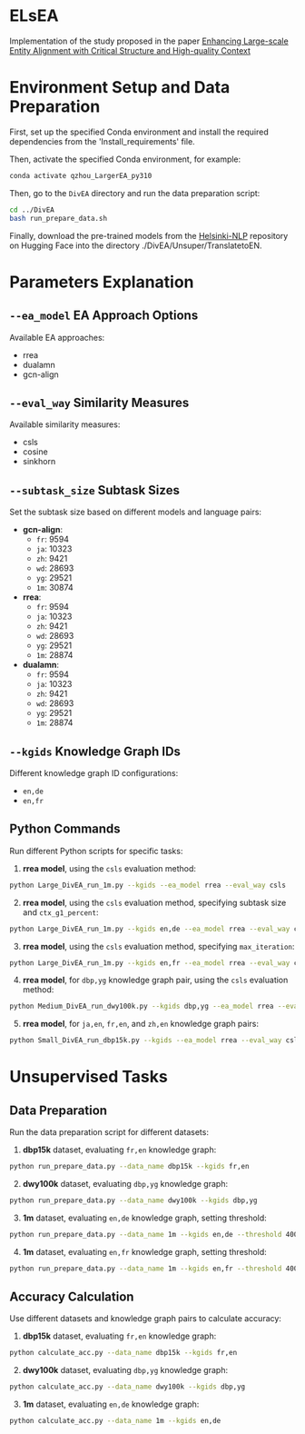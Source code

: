 # ELsEA
Implementation of the study proposed in the paper <a href="https://ieeexplore.ieee.org/">Enhancing Large-scale Entity Alignment with Critical Structure and High-quality Context</a>

# Environment Setup and Data Preparation

First, set up the specified Conda environment and install the required dependencies from the 'Install_requirements' file.

Then, activate the specified Conda environment, for example:

```bash
conda activate qzhou_LargerEA_py310
```

Then, go to the `DivEA` directory and run the data preparation script:

```bash
cd ../DivEA
bash run_prepare_data.sh
```

Finally, download the pre-trained models from the [Helsinki-NLP](https://huggingface.co/Helsinki-NLP) repository on Hugging Face into the directory ./DivEA/Unsuper/TranslatetoEN.


# Parameters Explanation

## `--ea_model` EA Approach Options

Available EA approaches:

- rrea
- dualamn
- gcn-align

## `--eval_way`  Similarity Measures

Available similarity measures:

- csls
- cosine
- sinkhorn

## `--subtask_size` Subtask Sizes

Set the subtask size based on different models and language pairs:

- **gcn-align**:
  - `fr`: 9594
  - `ja`: 10323
  - `zh`: 9421
  - `wd`: 28693
  - `yg`: 29521
  - `1m`: 30874
- **rrea**:
  - `fr`: 9594
  - `ja`: 10323
  - `zh`: 9421
  - `wd`: 28693
  - `yg`: 29521
  - `1m`: 28874
- **dualamn**:
  - `fr`: 9594
  - `ja`: 10323
  - `zh`: 9421
  - `wd`: 28693
  - `yg`: 29521
  - `1m`: 28874

## `--kgids` Knowledge Graph IDs

Different knowledge graph ID configurations:

- `en,de`
- `en,fr`

## Python Commands

Run different Python scripts for specific tasks:

1. **rrea model**, using the `csls` evaluation method:

```bash
python Large_DivEA_run_1m.py --kgids --ea_model rrea --eval_way csls
```

2. **rrea model**, using the `csls` evaluation method, specifying subtask size and `ctx_g1_percent`:

```bash
python Large_DivEA_run_1m.py --kgids en,de --ea_model rrea --eval_way csls --ctx_g1_percent 0.4 --subtask_size 28874
```

3. **rrea model**, using the `csls` evaluation method, specifying `max_iteration`:

```bash
python Large_DivEA_run_1m.py --kgids en,fr --ea_model rrea --eval_way csls --ctx_g1_percent 0.4 --subtask_size 28874 --max_iteration 5
```

4. **rrea model**, for `dbp,yg` knowledge graph pair, using the `csls` evaluation method:

```bash
python Medium_DivEA_run_dwy100k.py --kgids dbp,yg --ea_model rrea --eval_way csls --subtask_size 29521
```

5. **rrea model**, for `ja,en`, `fr,en`, and `zh,en` knowledge graph pairs:

```bash
python Small_DivEA_run_dbp15k.py --kgids --ea_model rrea --eval_way csls --subtask_size
```



# Unsupervised Tasks

## Data Preparation

Run the data preparation script for different datasets:

1. **dbp15k** dataset, evaluating `fr,en` knowledge graph:

```bash
python run_prepare_data.py --data_name dbp15k --kgids fr,en
```

2. **dwy100k** dataset, evaluating `dbp,yg` knowledge graph:

```bash
python run_prepare_data.py --data_name dwy100k --kgids dbp,yg
```

3. **1m** dataset, evaluating `en,de` knowledge graph, setting threshold:

```bash
python run_prepare_data.py --data_name 1m --kgids en,de --threshold 40000
```

4. **1m** dataset, evaluating `en,fr` knowledge graph, setting threshold:

```bash
python run_prepare_data.py --data_name 1m --kgids en,fr --threshold 40000
```

## Accuracy Calculation

Use different datasets and knowledge graph pairs to calculate accuracy:

1. **dbp15k** dataset, evaluating `fr,en` knowledge graph:

```bash
python calculate_acc.py --data_name dbp15k --kgids fr,en
```

2. **dwy100k** dataset, evaluating `dbp,yg` knowledge graph:

```bash
python calculate_acc.py --data_name dwy100k --kgids dbp,yg
```

3. **1m** dataset, evaluating `en,de` knowledge graph:

```bash
python calculate_acc.py --data_name 1m --kgids en,de
```